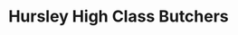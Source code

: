 ---
title: "Hursley High Class Butchers"
url: /hursley/hursley-high-class-butchers/
shop: butcher
---